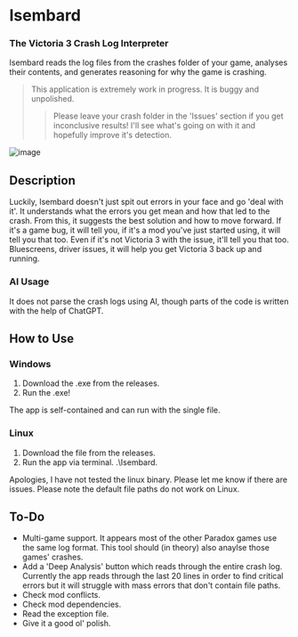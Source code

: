 # Isembard
### The Victoria 3 Crash Log Interpreter
Isembard reads the log files from the crashes folder of your game, analyses their contents, and generates reasoning for why the game is crashing.
> This application is extremely work in progress. It is buggy and unpolished.
> > Please leave your crash folder in the 'Issues' section if you get inconclusive results! I'll see what's going on with it and hopefully improve it's detection.


![image](https://github.com/user-attachments/assets/8e19c486-fc06-44e2-af8b-4ff6371f3d1e)


## Description
Luckily, Isembard doesn't just spit out errors in your face and go 'deal with it'. It understands what the errors you get mean and how that led to the crash. From this, it suggests the best solution and how to move forward. 
If it's a game bug, it will tell you, if it's a mod you've just started using, it will tell you that too. Even if it's not Victoria 3 with the issue, it'll tell you that too. Bluescreens, driver issues, it will help you get Victoria 3 back up and running.

### AI Usage
It does not parse the crash logs using AI, though parts of the code is written with the help of ChatGPT.

## How to Use
### Windows
1. Download the .exe from the releases.
2. Run the .exe! 

The app is self-contained and can run with the single file.

### Linux
1. Download the file from the releases.
2. Run the app via terminal. .\Isembard.

Apologies, I have not tested the linux binary. Please let me know if there are issues.
Please note the default file paths do not work on Linux.

## To-Do

- Multi-game support. It appears most of the other Paradox games use the same log format. This tool should (in theory) also anaylse those games' crashes.
- Add a 'Deep Analysis' button which reads through the entire crash log. Currently the app reads through the last 20 lines in order to find critical errors but it will struggle with mass errors that don't contain file paths.
- Check mod conflicts.
- Check mod dependencies.
- Read the exception file.
- Give it a good ol' polish.
